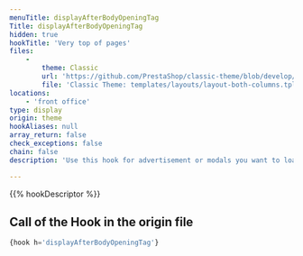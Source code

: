 ```yaml
---
menuTitle: displayAfterBodyOpeningTag
Title: displayAfterBodyOpeningTag
hidden: true
hookTitle: 'Very top of pages'
files:
    -
        theme: Classic
        url: 'https://github.com/PrestaShop/classic-theme/blob/develop/templates/layouts/layout-both-columns.tpl'
        file: 'Classic Theme: templates/layouts/layout-both-columns.tpl'
locations:
    - 'front office'
type: display
origin: theme
hookAliases: null
array_return: false
check_exceptions: false
chain: false
description: 'Use this hook for advertisement or modals you want to load first'

---
```


{{% hookDescriptor %}}

## Call of the Hook in the origin file

```php
{hook h='displayAfterBodyOpeningTag'}
```
